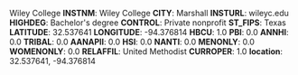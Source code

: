 
Wiley College
**INSTNM**: Wiley College
**CITY**: Marshall
**INSTURL**: wileyc.edu
**HIGHDEG**: Bachelor's degree
**CONTROL**: Private nonprofit
**ST_FIPS**: Texas
**LATITUDE**: 32.537641
**LONGITUDE**: -94.376814
**HBCU**: 1.0
**PBI**: 0.0
**ANNHI**: 0.0
**TRIBAL**: 0.0
**AANAPII**: 0.0
**HSI**: 0.0
**NANTI**: 0.0
**MENONLY**: 0.0
**WOMENONLY**: 0.0
**RELAFFIL**: United Methodist
**CURROPER**: 1.0
**location**: 32.537641, -94.376814